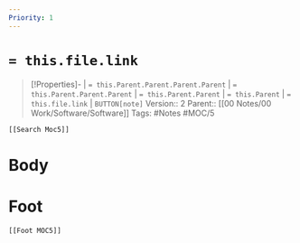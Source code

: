 ```yaml
---
Priority: 1
---
```

# `= this.file.link`
>[!Properties]- | `= this.Parent.Parent.Parent.Parent` |  `= this.Parent.Parent.Parent` | `= this.Parent.Parent` | `= this.Parent` | `= this.file.link` | `BUTTON[note]`
>Version:: 2
>Parent:: [[00 Notes/00 Work/Software/Software]]
>Tags: #Notes #MOC/5
```meta-bind-embed
[[Search Moc5]]
```
# Body









# Foot
```meta-bind-embed
[[Foot MOC5]]
```